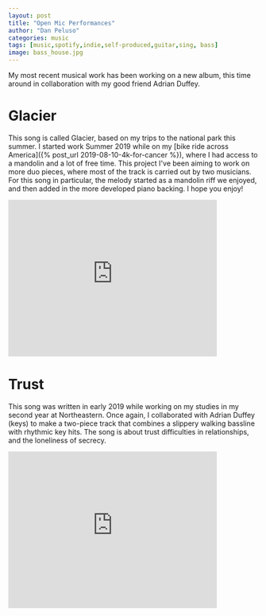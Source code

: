 ```yaml
---
layout: post
title: "Open Mic Performances"
author: "Dan Peluso"
categories: music
tags: [music,spotify,indie,self-produced,guitar,sing, bass]
image: bass_house.jpg
---
```


My most recent musical work has been working on a new album, this time around in collaboration with my good friend Adrian Duffey.

# Glacier

This song is called Glacier, based on my trips to the national park this summer. I started work Summer 2019 while on my [bike ride across America]({% post_url 2019-08-10-4k-for-cancer %}), where I had access to a mandolin and a lot of free time. This project I've been aiming to work on more duo pieces, where most of the track is carried out by two musicians. For this song in particular, the melody started as a mandolin riff we enjoyed, and then added in the more developed piano backing. I hope you enjoy!

<iframe width="420" height="315" src="https://www.youtube.com/embed/pgSPTMReRYE" frameborder="0" allowfullscreen></iframe>

# Trust

This song was written in early 2019 while working on my studies in my second year at Northeastern. Once again, I collaborated with Adrian Duffey (keys) to make a two-piece track that combines a slippery walking bassline with rhythmic key hits.  The song is about trust difficulties in relationships, and the loneliness of secrecy.

<iframe width="420" height="315" src="https://www.youtube.com/embed/bsSE-03ad6I" frameborder="0" allowfullscreen></iframe>
